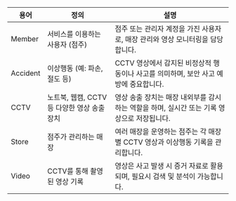 | 용어      | 정의                                                   | 설명                                                                 |
|-----------|--------------------------------------------------------|----------------------------------------------------------------------|
| Member    | 서비스를 이용하는 사용자 (점주)                         | 점주 또는 관리자 계정을 가진 사용자로, 매장 관리와 영상 모니터링을 담당합니다. |
| Accident  | 이상행동 (예: 파손, 절도 등)                            | CCTV 영상에서 감지된 비정상적 행동이나 사고를 의미하며, 보안 사고 예방에 중요합니다. |
| CCTV      | 노트북, 웹캠, CCTV 등 다양한 영상 송출 장치             | 영상 송출 장치는 매장 내외부를 감시하는 역할을 하며, 실시간 또는 기록 영상으로 저장됩니다. |
| Store     | 점주가 관리하는 매장                                    | 여러 매장을 운영하는 점주는 각 매장별 CCTV 영상과 이상행동 기록을 관리합니다. |
| Video     | CCTV를 통해 촬영된 영상 기록                             | 영상은 사고 발생 시 증거 자료로 활용되며, 필요시 검색 및 분석이 가능합니다. |
